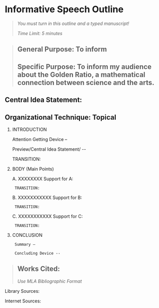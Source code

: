# Informative Speech Outline

> *You must turn in this outline and a typed manuscript!*
>
> *Time Limit: 5 minutes*

> ## General Purpose: To inform
>
> ## Specific Purpose: To inform my audience about the Golden Ratio, a mathematical connection between science and the arts.

## Central Idea Statement: 

## Organizational Technique: Topical

1. INTRODUCTION 
    
    Attention Getting Device – 
    
    Preview/Central Idea Statement/ -- 
    
    TRANSITION: 
    
2. BODY (Main Points)
    
    A. XXXXXXXX
        Support for A:  
        
        TRANSITION:
        
    B. XXXXXXXXXXX
        Support for B:  
        
        TRANSITION:
    C. XXXXXXXXXXX
        Support for C:  
        
        TRANSITION:
        
3. CONCLUSION 
        
        Summary – 
        
        Concluding Device --

> ## Works Cited:
> *Use MLA Bibliographic Format*

Library Sources: 

Internet Sources: 
